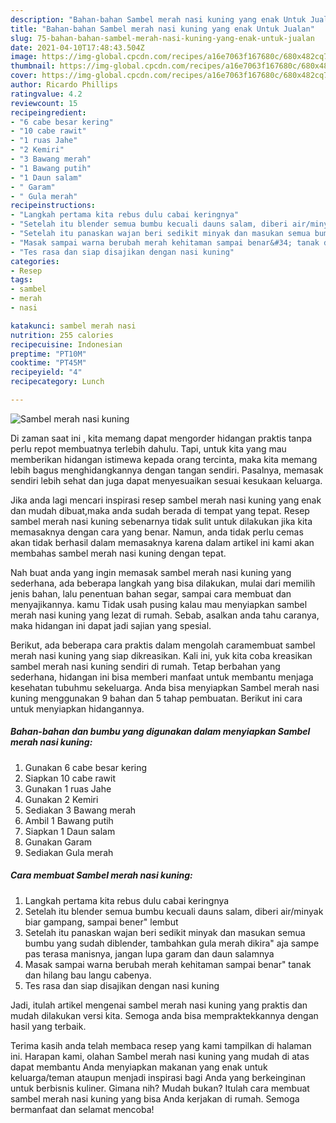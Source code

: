 ```yaml
---
description: "Bahan-bahan Sambel merah nasi kuning yang enak Untuk Jualan"
title: "Bahan-bahan Sambel merah nasi kuning yang enak Untuk Jualan"
slug: 75-bahan-bahan-sambel-merah-nasi-kuning-yang-enak-untuk-jualan
date: 2021-04-10T17:48:43.504Z
image: https://img-global.cpcdn.com/recipes/a16e7063f167680c/680x482cq70/sambel-merah-nasi-kuning-foto-resep-utama.jpg
thumbnail: https://img-global.cpcdn.com/recipes/a16e7063f167680c/680x482cq70/sambel-merah-nasi-kuning-foto-resep-utama.jpg
cover: https://img-global.cpcdn.com/recipes/a16e7063f167680c/680x482cq70/sambel-merah-nasi-kuning-foto-resep-utama.jpg
author: Ricardo Phillips
ratingvalue: 4.2
reviewcount: 15
recipeingredient:
- "6 cabe besar kering"
- "10 cabe rawit"
- "1 ruas Jahe"
- "2 Kemiri"
- "3 Bawang merah"
- "1 Bawang putih"
- "1 Daun salam"
- " Garam"
- " Gula merah"
recipeinstructions:
- "Langkah pertama kita rebus dulu cabai keringnya"
- "Setelah itu blender semua bumbu kecuali dauns salam, diberi air/minyak biar gampang, sampai bener&#34; lembut"
- "Setelah itu panaskan wajan beri sedikit minyak dan masukan semua bumbu yang sudah diblender, tambahkan gula merah dikira&#34; aja sampe pas terasa manisnya, jangan lupa garam dan daun salamnya"
- "Masak sampai warna berubah merah kehitaman sampai benar&#34; tanak dan hilang bau langu cabenya."
- "Tes rasa dan siap disajikan dengan nasi kuning"
categories:
- Resep
tags:
- sambel
- merah
- nasi

katakunci: sambel merah nasi 
nutrition: 255 calories
recipecuisine: Indonesian
preptime: "PT10M"
cooktime: "PT45M"
recipeyield: "4"
recipecategory: Lunch

---
```



![Sambel merah nasi kuning](https://img-global.cpcdn.com/recipes/a16e7063f167680c/680x482cq70/sambel-merah-nasi-kuning-foto-resep-utama.jpg)

Di zaman  saat ini , kita memang dapat mengorder hidangan praktis tanpa perlu repot membuatnya terlebih dahulu. Tapi, untuk kita yang mau memberikan hidangan istimewa kepada orang tercinta, maka kita memang lebih bagus menghidangkannya dengan tangan sendiri. Pasalnya, memasak sendiri lebih sehat dan juga dapat menyesuaikan sesuai kesukaan keluarga.

Jika anda lagi mencari inspirasi resep sambel merah nasi kuning yang enak dan mudah dibuat,maka anda sudah berada di tempat yang tepat. Resep sambel merah nasi kuning  sebenarnya tidak sulit untuk dilakukan jika kita memasaknya dengan cara yang benar. Namun, anda tidak perlu cemas akan tidak berhasil dalam memasaknya 
karena dalam artikel ini kami akan membahas sambel merah nasi kuning dengan tepat.  



Nah buat anda yang ingin memasak sambel merah nasi kuning yang sederhana, ada beberapa langkah yang bisa dilakukan, mulai dari memilih jenis bahan, lalu penentuan bahan segar, sampai cara membuat dan menyajikannya. kamu Tidak usah pusing kalau mau menyiapkan sambel merah nasi kuning yang lezat di rumah. Sebab, asalkan anda  tahu caranya, maka hidangan ini dapat jadi sajian yang spesial.

Berikut, ada beberapa cara praktis  dalam mengolah caramembuat sambel merah nasi kuning yang siap dikreasikan. Kali ini, yuk kita coba kreasikan sambel merah nasi kuning sendiri di rumah. Tetap berbahan yang sederhana, hidangan ini bisa memberi manfaat untuk membantu menjaga kesehatan tubuhmu sekeluarga. Anda bisa menyiapkan Sambel merah nasi kuning menggunakan 9 bahan dan 5 tahap pembuatan. Berikut ini cara untuk menyiapkan hidangannya.

<!--inarticleads1-->

##### Bahan-bahan dan bumbu yang digunakan dalam menyiapkan Sambel merah nasi kuning:

1. Gunakan 6 cabe besar kering
1. Siapkan 10 cabe rawit
1. Gunakan 1 ruas Jahe
1. Gunakan 2 Kemiri
1. Sediakan 3 Bawang merah
1. Ambil 1 Bawang putih
1. Siapkan 1 Daun salam
1. Gunakan  Garam
1. Sediakan  Gula merah




<!--inarticleads2-->

##### Cara membuat Sambel merah nasi kuning:

1. Langkah pertama kita rebus dulu cabai keringnya
1. Setelah itu blender semua bumbu kecuali dauns salam, diberi air/minyak biar gampang, sampai bener&#34; lembut
1. Setelah itu panaskan wajan beri sedikit minyak dan masukan semua bumbu yang sudah diblender, tambahkan gula merah dikira&#34; aja sampe pas terasa manisnya, jangan lupa garam dan daun salamnya
1. Masak sampai warna berubah merah kehitaman sampai benar&#34; tanak dan hilang bau langu cabenya.
1. Tes rasa dan siap disajikan dengan nasi kuning




Jadi, itulah artikel mengenai  sambel merah nasi kuning  yang praktis dan mudah dilakukan versi kita. Semoga anda bisa mempraktekkannya dengan hasil yang terbaik. 

Terima kasih anda telah membaca resep yang kami tampilkan di halaman ini. Harapan kami, olahan  Sambel merah nasi kuning yang mudah di atas dapat membantu Anda menyiapkan makanan yang enak untuk keluarga/teman ataupun menjadi inspirasi bagi Anda yang berkeinginan untuk berbisnis kuliner. Gimana nih? Mudah bukan? Itulah cara membuat sambel merah nasi kuning yang bisa Anda kerjakan di rumah. Semoga bermanfaat dan selamat mencoba!

